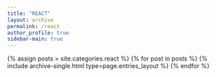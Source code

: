 ```yaml
---
title: "REACT"
layout: archive
permalink: /react
author_profile: true
sidebar-main: true
---
```


{% assign posts = site.categories.react %}
{% for post in posts %} {% include archive-single.html type=page.entries_layout %} {% endfor %}
